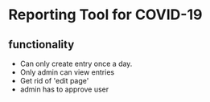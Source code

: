 # Reporting Tool for COVID-19

## functionality

- Can only create entry once a day.
- Only admin can view entries
- Get rid of 'edit page'
- admin has to approve user
